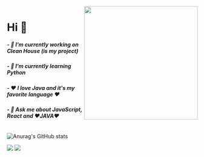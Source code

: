 <!DOCTYPE html>
<html lang="en">
<head>
    <meta charset="UTF-8">
    <meta http-equiv="X-UA-Compatible" content="IE=edge">
    <meta name="viewport" content="width=device-width, initial-scale=1.0">
    <title>Document</title>
</head>
<body>
    <div style="display: flex; flex-direction: row;">
        <div >
          <h1> Hi 👋 </h1>
         <h5>- 🔭 I’m currently working on Clean House (is my project)</h5>
         <h5>- 🌱 I’m currently learning Python</h5>
         <h5>- ❤️ I love Java and it's my favorite language ❤️</h5>
         <h5>- 💬 Ask me about JavaScript, React and ❤️JAVA❤️</h5>
        </div>        
        <div>
          <img src="https://ouch-cdn.icons8.com/preview/812/6f20c062-d79f-4269-b43e-9d8510fedacc.png" width=300 height=300/>  
      </div>
    </div>
      
 ![Anurag's GitHub stats](https://github-readme-stats.vercel.app/api?username=anuraghazra&show_icons=true&theme=dracula)
      
      
[<img src="https://img.shields.io/badge/linkedin-%230077B5.svg?&style=for-the-badge&logo=linkedin&logoColor=white" />](https://www.linkedin.com/in/rian-m-9535b9116/) [<img src = "https://img.shields.io/badge/instagram-%23E4405F.svg?&style=for-the-badge&logo=instagram&logoColor=white">](https://www.instagram.com/rian_mendes5/)      
</body>
</html>

